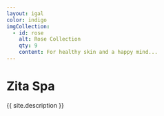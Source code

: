 ```yaml
---
layout: igal
color: indigo
imgCollection:
  - id: rose
    alt: Rose Collection
    qty: 9
    content: For healthy skin and a happy mind...
---
```

# Zita Spa
{{ site.description }}
